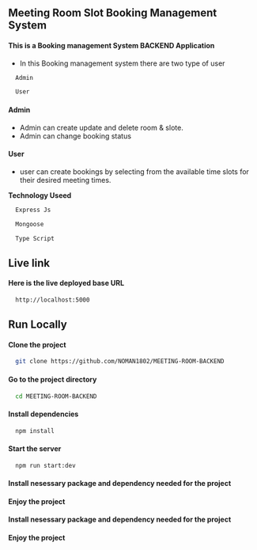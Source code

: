 
## Meeting Room Slot Booking Management System

#### This is a Booking management System BACKEND Application


- In this Booking management system there are two type of user 

```bash
  Admin
```
```bash
  User
```
#### Admin

- Admin can create update and delete room & slote.
- Admin can change booking status


#### User

- user can create bookings by selecting from the available time slots for their desired meeting times.
  
**Technology Useed**

```bash
  Express Js
```

```bash
  Mongoose
```

```bash
  Type Script
```



## Live link

#### Here is the live deployed base URL

```bash
  http://localhost:5000
```


## Run Locally

#### Clone the project

```bash
  git clone https://github.com/NOMAN1802/MEETING-ROOM-BACKEND
```

#### Go to the project directory

```bash
  cd MEETING-ROOM-BACKEND
```

#### Install dependencies

```bash
  npm install
```

#### Start the server

```bash
  npm run start:dev
```

#### Install  nesessary package and dependency needed for the project

#### Enjoy the project

#### Install  nesessary package and dependency needed for the project

#### Enjoy the project
